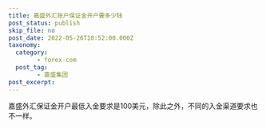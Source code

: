 ```yaml
---
title: 嘉盛外汇账户保证金开户要多少钱
post_status: publish
skip_file: no
post_date: 2022-05-26T10:52:00.000Z
taxonomy:
  category:
        - forex-com
  post_tag:
        - 嘉盛集团
post_excerpt: 
---
```

嘉盛外汇保证金开户最低入金要求是100美元，除此之外，不同的入金渠道要求也不一样。